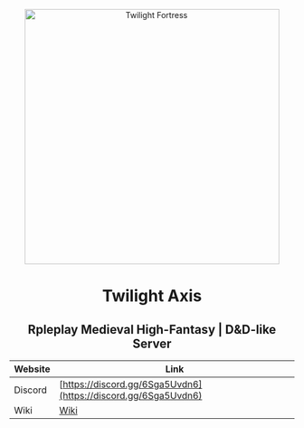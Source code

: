
<p align="center">
 <img width="450px" src="https://github.com/user-attachments/assets/6b803f1d-3262-4373-8531-8f8415a3d05f" align="center" alt="Twilight Fortress" />
 <h1 align="center">Twilight Axis</h1>
 <h2 align="center">Rpleplay Medieval High-Fantasy | D&D-like Server</h2>
</p>

<div align="center">

| Website                   | Link                                           |
|---------------------------|------------------------------------------------|
| Discord          | [https://discord.gg/6Sga5Uvdn6](https://discord.gg/6Sga5Uvdn6) |
| Wiki                      | [Wiki](https://azurepeak.miraheze.org/wiki/Main_Page) |

</div>

